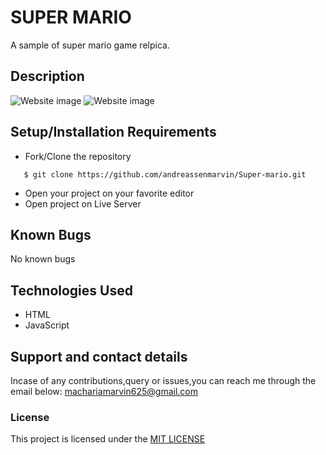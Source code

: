 # SUPER MARIO
A sample of super mario game relpica.
## Description
![Website image](/Assets/README/scr1.png)
![Website image](/Assets/README/scr2.png)
## Setup/Installation Requirements
* Fork/Clone the repository
```
   $ git clone https://github.com/andreassenmarvin/Super-mario.git
```
* Open your project on your favorite editor
* Open project on Live Server
## Known Bugs
No known bugs
## Technologies Used
* HTML
* JavaScript
## Support and contact details
Incase of any contributions,query or issues,you can reach me through the email below:
machariamarvin625@gmail.com
### License
This project is licensed under the [MIT LICENSE](https://github.com/andreassenmarvin/Super-mario/blob/master/LICENSE) 
